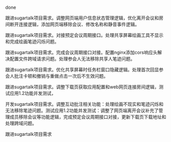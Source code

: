 done





跟进sugartalk项目需求。调整网页端用户信息状态管理逻辑，优化离开会议和房间断开连接逻辑，添加网页端移除会议、修改名称和静音事件逻辑。

跟进sugartalk项目需求。对接预定会议周期接口。处理共享屏幕绘画工具不显示和完成绘画笔迹闪烁问题。

跟进sugartalk项目需求。完成会议周期接口对接。配置nginx添加cors响应头解决配置文件跨域请求问题。处理参会人无法移除共享人笔迹问题。

跟进sugartalk项目需求。优化共享屏幕时任务栏窗口隐藏逻辑。处理首次回显参会人批注卡顿和撤销与重做点击一次后不生效问题。

跟进sugartalk项目需求。调整下载页获取应用配置和web网页连接房间逻辑，测试应用1.2功能并发测试，



开发sugartalk项目需求。调整互动批注相关功能：处理绘画不现实和笔迹闪烁和无法移除笔迹问题。测试应用1.2功能并发测试：调整了网页端离开会议补充了管理成员移除会议等功能逻辑，完成预定会议周期接口对接，更新下载页下载地址和处理跨域问题。



跟进sugartalk项目需求